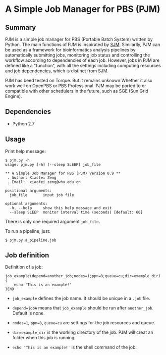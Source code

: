 # A Simple Job Manager for PBS (PJM)

## Summary

PJM is a simple job manager for PBS (Portable Batch System) written by Python. The main functions of PJM is inspirated by [SJM](https://github.com/StanfordBioinformatics/SJM "SJM"). Similarlly, PJM can be used as a framework for bioinformatics analysis pipelines by automatically submitting jobs, monitoring job status and controlling the workflow according to dependencies of each job. However, jobs in PJM are defined like a "function", with all the settings including computing resources and job dependencies, which is distinct from SJM. 

PJM has beed tested on Torque. But it remains unknown Whether it also work well on OpenPBS or PBS Professional. PJM may be ported to or compatible with other schedulers in the future, such as SGE (Sun Grid Engine).

## Dependencies


* Python 2.7

## Usage


Print help message:
```
$ pjm.py -h
usage: pjm.py [-h] [--sleep SLEEP] job_file

** A Simple Job Manager for PBS (PJM) Version 0.9 **
 . Author: Xiaofei Zeng
 . Email:  xiaofei_zeng@whu.edu.cn

positional arguments:
  job_file       input job file

optional arguments:
  -h, --help     show this help message and exit
  --sleep SLEEP  monitor interval time (seconds) [default: 60]
```
There is only one required argument `job_file`. 

To run a pipeline, just:
```
$ pjm.py a_pipeline.job
```

## Job definition

Definition of a job:

```shell
job_example(depend=another_job;nodes=1;ppn=8;queue=cu;dir=example_dir){
    echo 'This is an example!'
}END
```

* `job_example` defines the job name. It should be unique in a `.job` file.

* `depend=jobA` means that `job_example` should be run after `another_job`. Default is none.

* `nodes=1`, `ppn=8`, `queue=cu` are settings for the job resources and queue.

* `dir=example_dir` is the working directory of the job. PJM will creat an folder when this job is running.

* `echo 'This is an example!'` is the shell command of the job.
